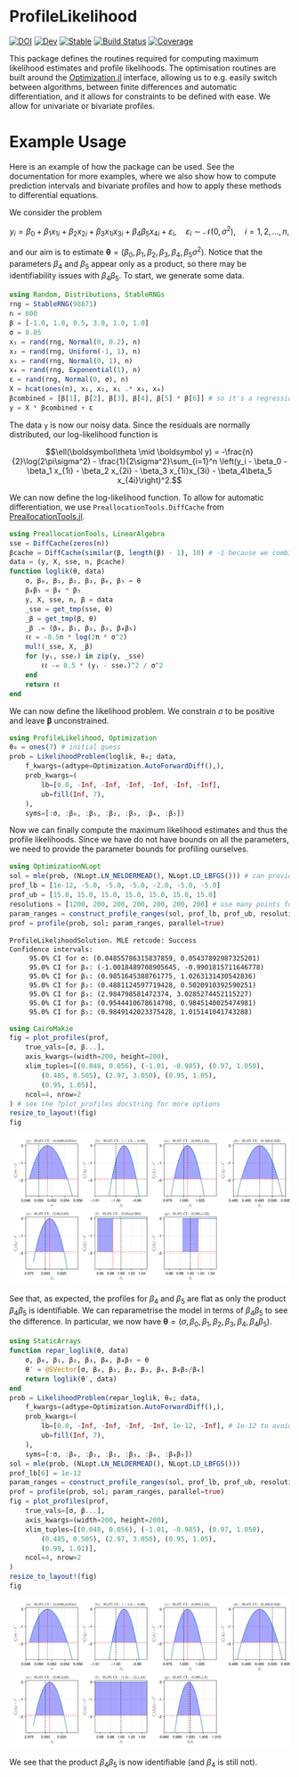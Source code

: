 # ProfileLikelihood 

[![DOI](https://zenodo.org/badge/508701126.svg)](https://zenodo.org/badge/latestdoi/508701126)
[![Dev](https://img.shields.io/badge/docs-dev-blue.svg)](https://DanielVandH.github.io/ProfileLikelihood.jl/dev)
[![Stable](https://img.shields.io/badge/docs-stable-blue.svg)](https://DanielVandH.github.io/ProfileLikelihood.jl/stable)
[![Build Status](https://github.com/DanielVandH/ProfileLikelihood.jl/actions/workflows/CI.yml/badge.svg?branch=main)](https://github.com/DanielVandH/ProfileLikelihood.jl/actions/workflows/CI.yml?query=branch%3Amain)
[![Coverage](https://codecov.io/gh/DanielVandH/ProfileLikelihood.jl/branch/main/graph/badge.svg)](https://codecov.io/gh/DanielVandH/ProfileLikelihood.jl)

This package defines the routines required for computing maximum likelihood estimates and profile likelihoods. The optimisation routines are built around the [Optimization.jl](https://github.com/SciML/Optimization.jl) interface, allowing us to e.g. easily switch between algorithms, between finite differences and automatic differentiation, and it allows for constraints to be defined with ease. We allow for univariate or bivariate profiles.

# Example Usage

Here is an example of how the package can be used. See the documentation for more examples, where we also show how to compute prediction intervals and bivariate profiles and how to apply these methods to differential equations.

We consider the problem
```math 
y_i = \beta_0 + \beta_1 x_{1i} + \beta_2 x_{2i} + \beta_3 x_{1i}x_{3i} + \beta_4\beta_5 x_{4i} + \varepsilon_i, \quad \varepsilon_i \sim \mathcal N(0, \sigma^2), \quad i=1,2,\ldots,n,
```
and our aim is to estimate $\boldsymbol\theta = (\beta_0, \beta_1, \beta_2, \beta_3, \beta_4, \beta_5 \sigma^2)$. Notice that the parameters $\beta_4$ and $\beta_5$ appear only as a product, so there may be identifiability issues with $\beta_4\beta_5$. To start, we generate some data.
```julia 
using Random, Distributions, StableRNGs
rng = StableRNG(98871)
n = 600
β = [-1.0, 1.0, 0.5, 3.0, 1.0, 1.0]
σ = 0.05
x₁ = rand(rng, Normal(0, 0.2), n)
x₂ = rand(rng, Uniform(-1, 1), n)
x₃ = rand(rng, Normal(0, 1), n)
x₄ = rand(rng, Exponential(1), n)
ε = rand(rng, Normal(0, σ), n)
X = hcat(ones(n), x₁, x₂, x₁ .* x₃, x₄)
βcombined = [β[1], β[2], β[3], β[4], β[5] * β[6]] # so it's a regression problem
y = X * βcombined + ε
```
The data `y` is now our noisy data. Since the residuals are normally distributed, our log-likelihood function is 
```math 
\ell(\boldsymbol\theta \mid \boldsymbol y) = -\frac{n}{2}\log(2\pi\sigma^2) - \frac{1}{2\sigma^2}\sum_{i=1}^n \left(y_i - \beta_0 - \beta_1 x_{1i} - \beta_2 x_{2i} - \beta_3 x_{1i}x_{3i} - \beta_4\beta_5 x_{4i}\right)^2.
```
We can now define the log-likelihood function. To allow for automatic differentiation, we use `PreallocationTools.DiffCache` from [PreallocationTools.jl](https://github.com/SciML/PreallocationTools.jl).
```julia
using PreallocationTools, LinearAlgebra
sse = DiffCache(zeros(n))
βcache = DiffCache(similar(β, length(β) - 1), 10) # -1 because we combine β[5] and β[6]
data = (y, X, sse, n, βcache)
function loglik(θ, data)
    σ, β₀, β₁, β₂, β₃, β₄, β₅ = θ
    β₄β₅ = β₄ * β₅
    y, X, sse, n, β = data
    _sse = get_tmp(sse, θ)
    _β = get_tmp(β, θ)
    _β .= (β₀, β₁, β₂, β₃, β₄β₅)
    ℓℓ = -0.5n * log(2π * σ^2)
    mul!(_sse, X, _β)
    for (yᵢ, sseᵢ) in zip(y, _sse)
        ℓℓ -= 0.5 * (yᵢ - sseᵢ)^2 / σ^2
    end
    return ℓℓ
end
```
We can now define the likelihood problem. We constrain $\sigma$ to be positive and leave $\boldsymbol\beta$ unconstrained.
```julia
using ProfileLikelihood, Optimization
θ₀ = ones(7) # initial guess 
prob = LikelihoodProblem(loglik, θ₀; data,
    f_kwargs=(adtype=Optimization.AutoForwardDiff(),),
    prob_kwargs=(
        lb=[0.0, -Inf, -Inf, -Inf, -Inf, -Inf, -Inf],
        ub=fill(Inf, 7),
    ),
    syms=[:σ, :β₀, :β₁, :β₂, :β₃, :β₄, :β₅])
```
Now we can finally compute the maximum likelihood estimates and thus the profile likelihoods. Since we have do not have bounds on all the parameters, we need to provide the parameter bounds for profiling ourselves.
```julia 
using OptimizationNLopt
sol = mle(prob, (NLopt.LN_NELDERMEAD(), NLopt.LD_LBFGS())) # can provide multiple algorithms to run one after the other
prof_lb = [1e-12, -5.0, -5.0, -5.0, -2.0, -5.0, -5.0]
prof_ub = [15.0, 15.0, 15.0, 15.0, 15.0, 15.0, 15.0]
resolutions = [1200, 200, 200, 200, 200, 200, 200] # use many points for σ
param_ranges = construct_profile_ranges(sol, prof_lb, prof_ub, resolutions)
prof = profile(prob, sol; param_ranges, parallel=true)
```
```
ProfileLikelihoodSolution. MLE retcode: Success
Confidence intervals:
     95.0% CI for σ: (0.04855786315837859, 0.05437892987325201)
     95.0% CI for β₀: (-1.0018489708905645, -0.9901815711646778)
     95.0% CI for β₁: (0.9851645388761775, 1.0263131430542836)
     95.0% CI for β₂: (0.4881124597719428, 0.5020910392590251)
     95.0% CI for β₃: (2.984798581472374, 3.0285274452115227)
     95.0% CI for β₄: (0.9544410678614798, 0.9845140025474981)
     95.0% CI for β₅: (0.9849142023375428, 1.015141041743288)
```

```julia
using CairoMakie
fig = plot_profiles(prof,
    true_vals=[σ, β...],
    axis_kwargs=(width=200, height=200),
    xlim_tuples=[(0.048, 0.056), (-1.01, -0.985), (0.97, 1.050),
        (0.485, 0.505), (2.97, 3.050), (0.95, 1.05),
        (0.95, 1.05)],
    ncol=4, nrow=2
) # see the ?plot_profiles docstring for more options
resize_to_layout!(fig)
fig
```
![Profile likelihood plots](profile_likelihood.svg)

See that, as expected, the profiles for $\beta_4$ and $\beta_5$ are flat as only the product $\beta_4\beta_5$ is identifiable. We can reparametrise the model in terms of $\beta_4\beta_5$ to see the difference. In particular, we now have $\boldsymbol\theta = (\sigma, \beta_0, \beta_1, \beta_2, \beta_3, \beta_4, \beta_4\beta_5)$.

```julia
using StaticArrays 
function repar_loglik(θ, data)
    σ, β₀, β₁, β₂, β₃, β₄, β₄β₅ = θ
    θ′ = @SVector[σ, β₀, β₁, β₂, β₃, β₄, β₄β₅/β₄]
    return loglik(θ′, data)
end
prob = LikelihoodProblem(repar_loglik, θ₀; data,
    f_kwargs=(adtype=Optimization.AutoForwardDiff(),),
    prob_kwargs=(
        lb=[0.0, -Inf, -Inf, -Inf, -Inf, 1e-12, -Inf], # 1e-12 to avoid division by zero
        ub=fill(Inf, 7),
    ),
    syms=[:σ, :β₀, :β₁, :β₂, :β₃, :β₄, :β₄β₅])
sol = mle(prob, (NLopt.LN_NELDERMEAD(), NLopt.LD_LBFGS())) 
prof_lb[6] = 1e-12
param_ranges = construct_profile_ranges(sol, prof_lb, prof_ub, resolutions)
prof = profile(prob, sol; param_ranges, parallel=true)
fig = plot_profiles(prof,
    true_vals=[σ, β...],
    axis_kwargs=(width=200, height=200),
    xlim_tuples=[(0.048, 0.056), (-1.01, -0.985), (0.97, 1.050),
        (0.485, 0.505), (2.97, 3.050), (0.95, 1.05),
        (0.99, 1.01)],
    ncol=4, nrow=2
) 
resize_to_layout!(fig)
fig
```
![Profile likelihood plots](profile_likelihood_reparam.svg)

We see that the product $\beta_4\beta_5$ is now identifiable (and $\beta_4$ is still not).